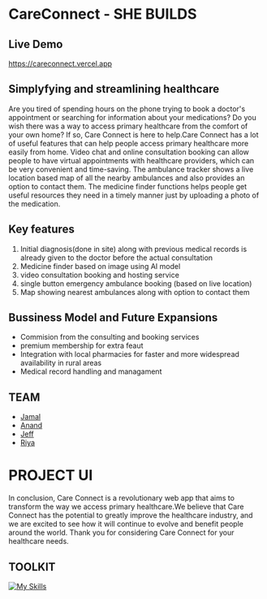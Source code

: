 # CareConnect - SHE BUILDS 

## Live Demo
 https://careconnect.vercel.app
 
## Simplyfying and streamlining healthcare

Are you tired of spending hours on the phone trying to book a doctor's appointment or searching for information about your medications? Do you wish there was a way to access primary healthcare from the comfort of your own home? If so, Care Connect is here to help.Care Connect has a lot of useful features that can help people access primary healthcare more easily from home. Video chat and online consultation booking can allow people to have virtual appointments with healthcare providers, which can be very convenient and time-saving. The ambulance tracker shows a live location based map of all the nearby ambulances and also provides an option to contact them. The medicine finder functions helps people get useful resources they need in a timely manner just by uploading a photo of the medication.




## Key features
1. Initial diagnosis(done in site) along with previous medical records is already given to the doctor before the actual consultation
2. Medicine finder based on image using AI model
3. video consultation booking and hosting service
4. single button emergency ambulance booking (based on live location)
5. Map showing nearest ambulances along with option to contact them




## Bussiness Model and Future Expansions
- Commision from the consulting and booking services
- premium membership for extra feaut
- Integration with local pharmacies for faster and more widespread    availability in rural areas
- Medical record handling and managament



## TEAM
- [Jamal](https://github.com/jamaljm)
- [Anand](https://github.com/zodwick)
- [Jeff](https://github.com/jeffprakash)
- [Riya](https://github.com/milkbreadzee)

# PROJECT UI


In conclusion, Care Connect is a revolutionary web app that aims to transform the way we access primary healthcare.We believe that Care Connect has the potential to greatly improve the healthcare industry, and we are excited to see how it will continue to evolve and benefit people around the world. Thank you for considering Care Connect for your healthcare needs.


## TOOLKIT
[![My Skills](https://skillicons.dev/icons?i=nextjs,firebase,tailwind,vercel,tensorflow,css)](https://skillicons.dev)

